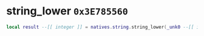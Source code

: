 # string_lower `0x3E785560`

```lua
local result --[[ integer ]] = natives.string.string_lower(_unk0 --[[ integer ]])
```